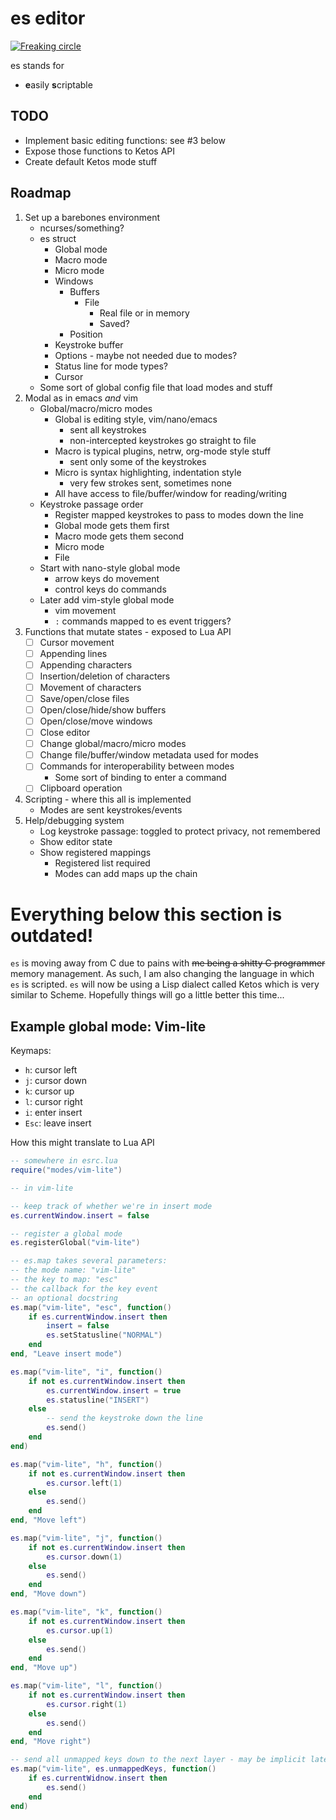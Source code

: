 # es editor

[![Freaking circle](https://circleci.com/gh/cheezgi/es.svg?style=svg)](https://circleci.com/gh/cheezgi/es)

es stands for

* **e**asily **s**criptable

## TODO

* Implement basic editing functions: see #3 below
* Expose those functions to Ketos API
* Create default Ketos mode stuff

## Roadmap

1. Set up a barebones environment
    * ncurses/something?
    * es struct
        * Global mode
        * Macro mode
        * Micro mode
        * Windows
            * Buffers
                * File
                    * Real file or in memory
                    * Saved?
            * Position
        * Keystroke buffer
        * Options - maybe not needed due to modes?
        * Status line for mode types?
        * Cursor
    * Some sort of global config file that load modes and stuff
2. Modal as in emacs *and* vim
    * Global/macro/micro modes
        * Global is editing style, vim/nano/emacs
            * sent all keystrokes
            * non-intercepted keystrokes go straight to file
        * Macro is typical plugins, netrw, org-mode style stuff
            * sent only some of the keystrokes
        * Micro is syntax highlighting, indentation style
            * very few strokes sent, sometimes none
        * All have access to file/buffer/window for reading/writing
    * Keystroke passage order
        * Register mapped keystrokes to pass to modes down the line
        * Global mode gets them first
        * Macro mode gets them second
        * Micro mode
        * File
    * Start with nano-style global mode
        * arrow keys do movement
        * control keys do commands
    * Later add vim-style global mode
        * vim movement
        * `:` commands mapped to es event triggers?
3. Functions that mutate states - exposed to Lua API
    - [ ] Cursor movement
    - [ ] Appending lines
    - [ ] Appending characters
    - [ ] Insertion/deletion of characters
    - [ ] Movement of characters
    - [ ] Save/open/close files
    - [ ] Open/close/hide/show buffers
    - [ ] Open/close/move windows
    - [ ] Close editor
    - [ ] Change global/macro/micro modes
    - [ ] Change file/buffer/window metadata used for modes
    - [ ] Commands for interoperability between modes
        - Some sort of binding to enter a command
    - [ ] Clipboard operation
4. Scripting - where this all is implemented
    * Modes are sent keystrokes/events
5. Help/debugging system
    * Log keystroke passage: toggled to protect privacy, not remembered
    * Show editor state
    * Show registered mappings
        * Registered list required
        * Modes can add maps up the chain

# Everything below this section is outdated!
`es` is moving away from C due to pains with ~~me being a shitty C
programmer~~ memory management. As such, I am also changing the language in
which `es` is scripted. `es` will now be using a Lisp dialect called Ketos
which is very similar to Scheme. Hopefully things will go a little better
this time...

## Example global mode: Vim-lite

Keymaps:

* `h`: cursor left
* `j`: cursor down
* `k`: cursor up
* `l`: cursor right
* `i`: enter insert
* `Esc`: leave insert

How this might translate to Lua API

```lua
-- somewhere in esrc.lua
require("modes/vim-lite")

-- in vim-lite

-- keep track of whether we're in insert mode
es.currentWindow.insert = false

-- register a global mode
es.registerGlobal("vim-lite")

-- es.map takes several parameters:
-- the mode name: "vim-lite"
-- the key to map: "esc"
-- the callback for the key event
-- an optional docstring
es.map("vim-lite", "esc", function()
    if es.currentWindow.insert then
        insert = false
        es.setStatusline("NORMAL")
    end
end, "Leave insert mode")

es.map("vim-lite", "i", function()
    if not es.currentWindow.insert then
        es.currentWindow.insert = true
        es.statusline("INSERT")
    else
        -- send the keystroke down the line
        es.send()
    end
end)

es.map("vim-lite", "h", function()
    if not es.currentWindow.insert then
        es.cursor.left(1)
    else
        es.send()
    end
end, "Move left")

es.map("vim-lite", "j", function()
    if not es.currentWindow.insert then
        es.cursor.down(1)
    else
        es.send()
    end
end, "Move down")

es.map("vim-lite", "k", function()
    if not es.currentWindow.insert then
        es.cursor.up(1)
    else
        es.send()
    end
end, "Move up")

es.map("vim-lite", "l", function()
    if not es.currentWindow.insert then
        es.cursor.right(1)
    else
        es.send()
    end
end, "Move right")

-- send all unmapped keys down to the next layer - may be implicit later on?
es.map("vim-lite", es.unmappedKeys, function()
    if es.currentWidnow.insert then
        es.send()
    end
end)
```

